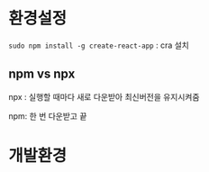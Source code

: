 # 환경설정

`sudo npm install -g create-react-app` : cra 설치

## npm vs npx

npx : 실행할 때마다 새로 다운받아 최신버전을 유지시켜줌

npm: 한 번 다운받고 끝



# 개발환경



